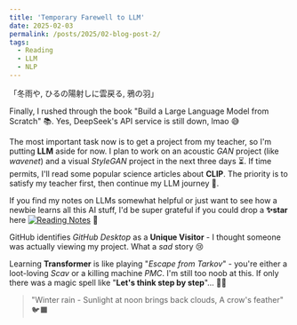 ```yaml
---
title: 'Temporary Farewell to LLM'
date: 2025-02-03
permalink: /posts/2025/02-blog-post-2/
tags:
  - Reading
  - LLM
  - NLP
---
```


「冬雨や, ひるの陽射しに雲戻る, 鴉の羽」

Finally, I rushed through the book "Build a Large Language Model from Scratch" 📚. Yes, DeepSeek's API service is still down, lmao 😅

The most important task now is to get a project from my teacher, so I'm putting **LLM** aside for now. I plan to work on an acoustic *GAN* project (like _wavenet_) and a visual *StyleGAN* project in the next three days ⏳. If time permits, I'll read some popular science articles about **CLIP**. The priority is to satisfy my teacher first, then continue my LLM journey 🎯.

If you find my notes on LLMs somewhat helpful or just want to see how a newbie learns all this AI stuff, I'd be super grateful if you could drop a **✨star** here [![Reading Notes](https://img.shields.io/github/stars/5z2j0y/Reading-Notes?style=social)](https://github.com/5z2j0y/Reading-Notes) 🙏

GitHub identifies *GitHub Desktop* as a **Unique Visitor** - I thought someone was actually viewing my project. What a *sad* story 😢

Learning **Transformer** is like playing "_Escape from Tarkov_" - you're either a loot-loving *Scav* or a killing machine *PMC*. I'm still too noob at this. If only there was a magic spell like "**Let's think step by step**"... 🧙‍♂️

> "Winter rain - 
  Sunlight at noon brings back clouds,
    A crow's feather" 🐦‍⬛️